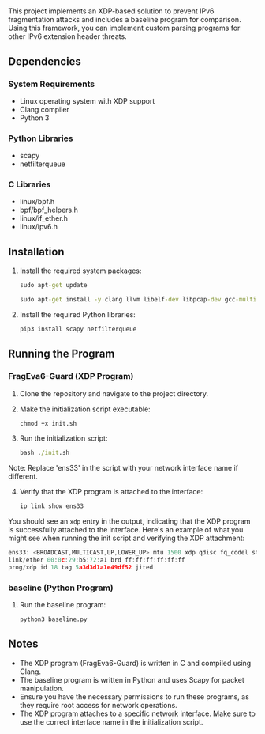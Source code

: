 #
This project implements an XDP-based solution to prevent IPv6 fragmentation attacks and includes a baseline program for comparison. Using this framework, you can implement custom parsing programs for other IPv6 extension header threats.

## Dependencies

### System Requirements
- Linux operating system with XDP support
- Clang compiler
- Python 3

### Python Libraries
- scapy
- netfilterqueue

### C Libraries
- linux/bpf.h
- bpf/bpf_helpers.h
- linux/if_ether.h
- linux/ipv6.h

## Installation

1. Install the required system packages:

	```cmd
	sudo apt-get update
	
	sudo apt-get install -y clang llvm libelf-dev libpcap-dev gcc-multilib build-essential
	```

2. Install the required Python libraries:

	```cmd
	pip3 install scapy netfilterqueue
	```

## Running the Program

### FragEva6-Guard (XDP Program)

1. Clone the repository and navigate to the project directory.

2. Make the initialization script executable:

	```cmd
	chmod +x init.sh
	```

3. Run the initialization script:

	```cmd
	bash ./init.sh
	```
Note: Replace 'ens33' in the script with your network interface name if different.

4. Verify that the XDP program is attached to the interface:
	```cmd
	ip link show ens33
	```
You should see an `xdp` entry in the output, indicating that the XDP program is successfully attached to the interface. Here's an example of what you might see when running the init script and verifying the XDP attachment:

```c
ens33: <BROADCAST,MULTICAST,UP,LOWER_UP> mtu 1500 xdp qdisc fq_codel state UP mode DEFAULT group default qlen 1000
link/ether 00:0c:29:b5:72:a1 brd ff:ff:ff:ff:ff:ff
prog/xdp id 18 tag 5a3d3d1a1e49df52 jited
```

### baseline (Python Program)
1. Run the baseline program:
	```python
	python3 baseline.py
	```
## Notes

- The XDP program (FragEva6-Guard) is written in C and compiled using Clang.
- The baseline program is written in Python and uses Scapy for packet manipulation.
- Ensure you have the necessary permissions to run these programs, as they require root access for network operations.
- The XDP program attaches to a specific network interface. Make sure to use the correct interface name in the initialization script.
